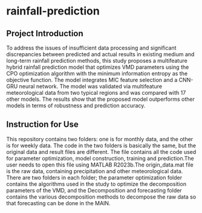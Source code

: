 # rainfall-prediction
## Project Introduction
To address the issues of insufficient data processing and significant discrepancies between predicted and actual results in existing medium and long-term rainfall prediction methods, this study proposes a multifeature hybrid rainfall prediction model that optimizes VMD parameters using the CPO optimization algorithm with the minimum information entropy as the objective function. The model integrates MIC feature selection and a CNN-GRU neural network. The model was validated via multifeature meteorological data from two typical regions and was compared with 17 other models. The results show that the proposed model outperforms other models in terms of robustness and prediction accuracy.
## Instruction for Use
This repository contains two folders: one is for monthly data, and the other is for weekly data. The code in the two folders is basically the same, but the original data and result files are different.
The file contains all the code used for parameter optimization, model construction, training and prediction.The user needs to open this file using MATLAB R2023b.The origin_data.mat file is the raw data, containing precipitation and other meteorological data.
There are two folders in each folder; the parameter optimization folder contains the algorithms used in the study to optimize the decomposition parameters of the VMD, and the Decomposition and forecasting folder contains the various decomposition methods to decompose the raw data so that forecasting can be done in the MAIN. 
